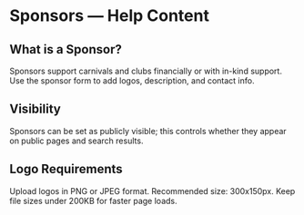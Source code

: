 # Sponsors — Help Content

## What is a Sponsor?
Sponsors support carnivals and clubs financially or with in-kind support. Use the sponsor form to add logos, description, and contact info.

## Visibility
Sponsors can be set as publicly visible; this controls whether they appear on public pages and search results.

## Logo Requirements
Upload logos in PNG or JPEG format. Recommended size: 300x150px. Keep file sizes under 200KB for faster page loads.
